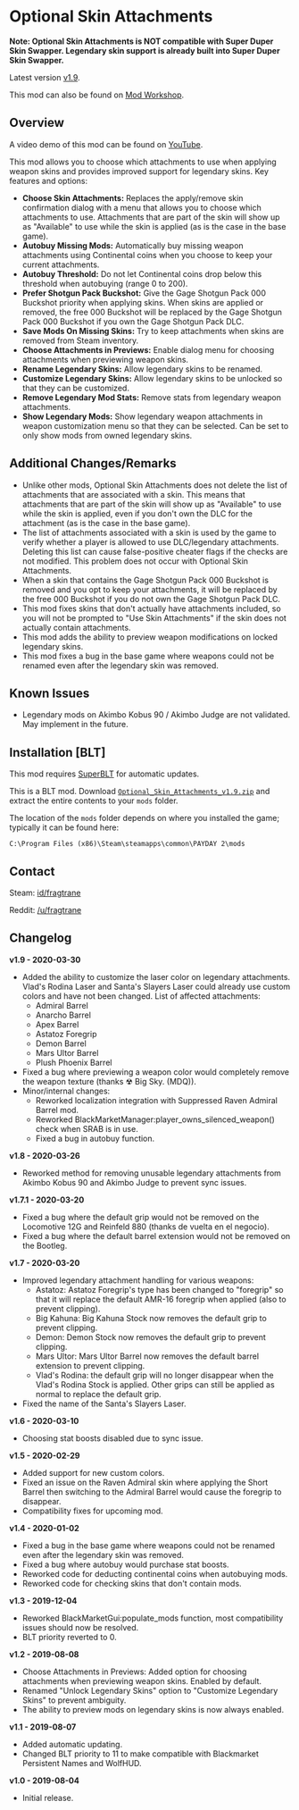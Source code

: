 # Optional Skin Attachments

**Note: Optional Skin Attachments is NOT compatible with Super Duper Skin Swapper. Legendary skin support is already built into Super Duper Skin Swapper.**

Latest version [v1.9](https://github.com/fragtrane/Payday-2-Mods/raw/master/Optional%20Skin%20Attachments/Optional_Skin_Attachments_v1.9.zip).

This mod can also be found on [Mod Workshop](https://modworkshop.net/mod/25474).

## Overview

A video demo of this mod can be found on [YouTube](https://www.youtube.com/watch?v=LMdNRZA4hpw).

This mod allows you to choose which attachments to use when applying weapon skins and provides improved support for legendary skins. Key features and options:

- **Choose Skin Attachments:** Replaces the apply/remove skin confirmation dialog with a menu that allows you to choose which attachments to use. Attachments that are part of the skin will show up as "Available" to use while the skin is applied (as is the case in the base game).
- **Autobuy Missing Mods:** Automatically buy missing weapon attachments using Continental coins when you choose to keep your current attachments.
- **Autobuy Threshold:** Do not let Continental coins drop below this threshold when autobuying (range 0 to 200).
- **Prefer Shotgun Pack Buckshot:** Give the Gage Shotgun Pack 000 Buckshot priority when applying skins. When skins are applied or removed, the free 000 Buckshot will be replaced by the Gage Shotgun Pack 000 Buckshot if you own the Gage Shotgun Pack DLC.
- **Save Mods On Missing Skins:** Try to keep attachments when skins are removed from Steam inventory.
- **Choose Attachments in Previews:** Enable dialog menu for choosing attachments when previewing weapon skins.
- **Rename Legendary Skins:** Allow legendary skins to be renamed.
- **Customize Legendary Skins:** Allow legendary skins to be unlocked so that they can be customized.
- **Remove Legendary Mod Stats:** Remove stats from legendary weapon attachments.
- **Show Legendary Mods:** Show legendary weapon attachments in weapon customization menu so that they can be selected. Can be set to only show mods from owned legendary skins.

## Additional Changes/Remarks

- Unlike other mods, Optional Skin Attachments does not delete the list of attachments that are associated with a skin. This means that attachments that are part of the skin will show up as "Available" to use while the skin is applied, even if you don't own the DLC for the attachment (as is the case in the base game).
- The list of attachments associated with a skin is used by the game to verify whether a player is allowed to use DLC/legendary attachments. Deleting this list can cause false-positive cheater flags if the checks are not modified. This problem does not occur with Optional Skin Attachments.
- When a skin that contains the Gage Shotgun Pack 000 Buckshot is removed and you opt to keep your attachments, it will be replaced by the free 000 Buckshot if you do not own the Gage Shotgun Pack DLC.
- This mod fixes skins that don't actually have attachments included, so you will not be prompted to "Use Skin Attachments" if the skin does not actually contain attachments.
- This mod adds the ability to preview weapon modifications on locked legendary skins.
- This mod fixes a bug in the base game where weapons could not be renamed even after the legendary skin was removed.

## Known Issues

- Legendary mods on Akimbo Kobus 90 / Akimbo Judge are not validated. May implement in the future.

## Installation [BLT]

This mod requires [SuperBLT](https://superblt.znix.xyz) for automatic updates.

This is a BLT mod. Download [`Optional_Skin_Attachments_v1.9.zip`](https://github.com/fragtrane/Payday-2-Mods/raw/master/Optional%20Skin%20Attachments/Optional_Skin_Attachments_v1.9.zip) and extract the entire contents to your `mods` folder.

The location of the `mods` folder depends on where you installed the game; typically it can be found here:

```
C:\Program Files (x86)\Steam\steamapps\common\PAYDAY 2\mods
```

## Contact

Steam: [id/fragtrane](https://steamcommunity.com/id/fragtrane)

Reddit: [/u/fragtrane](https://www.reddit.com/user/fragtrane)

## Changelog

**v1.9 - 2020-03-30**

- Added the ability to customize the laser color on legendary attachments. Vlad's Rodina Laser and Santa's Slayers Laser could already use custom colors and have not been changed. List of affected attachments:
	- Admiral Barrel
	- Anarcho Barrel
	- Apex Barrel
	- Astatoz Foregrip
	- Demon Barrel
	- Mars Ultor Barrel
	- Plush Phoenix Barrel
- Fixed a bug where previewing a weapon color would completely remove the weapon texture (thanks ☢ Big Sky. (MDQ)).
- Minor/internal changes:
	- Reworked localization integration with Suppressed Raven Admiral Barrel mod.
	- Reworked BlackMarketManager:player_owns_silenced_weapon() check when SRAB is in use.
	- Fixed a bug in autobuy function.

**v1.8 - 2020-03-26**

- Reworked method for removing unusable legendary attachments from Akimbo Kobus 90 and Akimbo Judge to prevent sync issues.

**v1.7.1 - 2020-03-20**

- Fixed a bug where the default grip would not be removed on the Locomotive 12G and Reinfeld 880 (thanks de vuelta en el negocio).
- Fixed a bug where the default barrel extension would not be removed on the Bootleg.

**v1.7 - 2020-03-20**

- Improved legendary attachment handling for various weapons:
	- Astatoz: Astatoz Foregrip's type has been changed to "foregrip" so that it will replace the default AMR-16 foregrip when applied (also to prevent clipping).
	- Big Kahuna: Big Kahuna Stock now removes the default grip to prevent clipping.
	- Demon: Demon Stock now removes the default grip to prevent clipping.
	- Mars Ultor: Mars Ultor Barrel now removes the default barrel extension to prevent clipping.
	- Vlad's Rodina: the default grip will no longer disappear when the Vlad's Rodina Stock is applied. Other grips can still be applied as normal to replace the default grip.
- Fixed the name of the Santa's Slayers Laser.

**v1.6 - 2020-03-10**

- Choosing stat boosts disabled due to sync issue.

**v1.5 - 2020-02-29**

- Added support for new custom colors.
- Fixed an issue on the Raven Admiral skin where applying the Short Barrel then switching to the Admiral Barrel would cause the foregrip to disappear.
- Compatibility fixes for upcoming mod.

**v1.4 - 2020-01-02**

- Fixed a bug in the base game where weapons could not be renamed even after the legendary skin was removed.
- Fixed a bug where autobuy would purchase stat boosts.
- Reworked code for deducting continental coins when autobuying mods.
- Reworked code for checking skins that don't contain mods.

**v1.3 - 2019-12-04**

- Reworked BlackMarketGui:populate_mods function, most compatibility issues should now be resolved.
- BLT priority reverted to 0.

**v1.2 - 2019-08-08**

- Choose Attachments in Previews: Added option for choosing attachments when previewing weapon skins. Enabled by default.
- Renamed "Unlock Legendary Skins" option to "Customize Legendary Skins" to prevent ambiguity.
- The ability to preview mods on legendary skins is now always enabled.

**v1.1 - 2019-08-07**

- Added automatic updating.
- Changed BLT priority to 11 to make compatible with Blackmarket Persistent Names and WolfHUD.

**v1.0 - 2019-08-04**

- Initial release.
